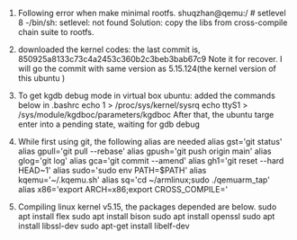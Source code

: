 1. Following error when make minimal rootfs.
shuqzhan@qemu:/ # setlevel 8
-/bin/sh: setlevel: not found
Solution: copy the libs from cross-compile chain suite to rootfs.

2. downloaded the kernel codes: the last commit is, 850925a8133c73c4a2453c360b2c3beb3bab67c9
Note it for recover. I will go the commit with same version as 5.15.124(the kernel version of this ubuntu )

3. To get kgdb debug mode in virtual box ubuntu:
 added the commands below in .bashrc
 echo 1 > /proc/sys/kernel/sysrq
echo ttyS1 > /sys/module/kgdboc/parameters/kgdboc
After that, the ubuntu targe enter into a pending state, waiting for gdb debug

4. While first using git, the following alias are needed
alias gst='git status'
alias gpull='git pull --rebase'
alias gpush='git push origin main'
alias glog='git log'
alias gca='git commit --amend'
alias gh1='git reset --hard HEAD~1'
alias sudo='sudo env PATH=$PATH'
alias kqemu='~/.kqemu.sh'
alias sq='cd ~/armlinux;sudo ./qemuarm_tap'
alias x86='export ARCH=x86;export CROSS_COMPILE='

5. Compiling linux kernel v5.15, the packages depended are below.
sudo apt install flex
sudo apt install bison
sudo apt install openssl
sudo apt install libssl-dev
sudo apt-get install libelf-dev



